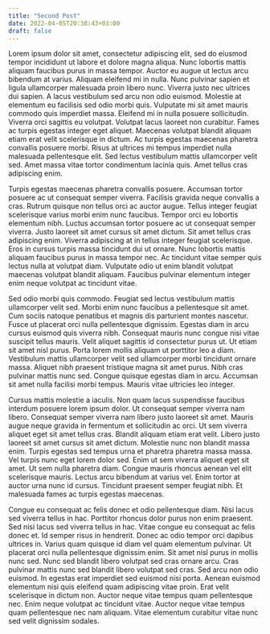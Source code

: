 ```yaml
---
title: "Second Post"
date: 2022-04-05T20:38:43+03:00
draft: false
---
```



Lorem ipsum dolor sit amet, consectetur adipiscing elit, sed do eiusmod tempor incididunt ut labore et dolore magna aliqua. Nunc lobortis mattis aliquam faucibus purus in massa tempor. Auctor eu augue ut lectus arcu bibendum at varius. Aliquam eleifend mi in nulla. Nunc pulvinar sapien et ligula ullamcorper malesuada proin libero nunc. Viverra justo nec ultrices dui sapien. A lacus vestibulum sed arcu non odio euismod. Molestie at elementum eu facilisis sed odio morbi quis. Vulputate mi sit amet mauris commodo quis imperdiet massa. Eleifend mi in nulla posuere sollicitudin. Viverra orci sagittis eu volutpat. Volutpat lacus laoreet non curabitur. Fames ac turpis egestas integer eget aliquet. Maecenas volutpat blandit aliquam etiam erat velit scelerisque in dictum. Ac turpis egestas maecenas pharetra convallis posuere morbi. Risus at ultrices mi tempus imperdiet nulla malesuada pellentesque elit. Sed lectus vestibulum mattis ullamcorper velit sed. Amet massa vitae tortor condimentum lacinia quis. Amet tellus cras adipiscing enim.

Turpis egestas maecenas pharetra convallis posuere. Accumsan tortor posuere ac ut consequat semper viverra. Facilisis gravida neque convallis a cras. Rutrum quisque non tellus orci ac auctor augue. Tellus integer feugiat scelerisque varius morbi enim nunc faucibus. Tempor orci eu lobortis elementum nibh. Luctus accumsan tortor posuere ac ut consequat semper viverra. Justo laoreet sit amet cursus sit amet dictum. Sit amet tellus cras adipiscing enim. Viverra adipiscing at in tellus integer feugiat scelerisque. Eros in cursus turpis massa tincidunt dui ut ornare. Nunc lobortis mattis aliquam faucibus purus in massa tempor nec. Ac tincidunt vitae semper quis lectus nulla at volutpat diam. Vulputate odio ut enim blandit volutpat maecenas volutpat blandit aliquam. Faucibus pulvinar elementum integer enim neque volutpat ac tincidunt vitae.

Sed odio morbi quis commodo. Feugiat sed lectus vestibulum mattis ullamcorper velit sed. Morbi enim nunc faucibus a pellentesque sit amet. Cum sociis natoque penatibus et magnis dis parturient montes nascetur. Fusce ut placerat orci nulla pellentesque dignissim. Egestas diam in arcu cursus euismod quis viverra nibh. Consequat mauris nunc congue nisi vitae suscipit tellus mauris. Velit aliquet sagittis id consectetur purus ut. Ut etiam sit amet nisl purus. Porta lorem mollis aliquam ut porttitor leo a diam. Vestibulum mattis ullamcorper velit sed ullamcorper morbi tincidunt ornare massa. Aliquet nibh praesent tristique magna sit amet purus. Nibh cras pulvinar mattis nunc sed. Congue quisque egestas diam in arcu. Accumsan sit amet nulla facilisi morbi tempus. Mauris vitae ultricies leo integer.

Cursus mattis molestie a iaculis. Non quam lacus suspendisse faucibus interdum posuere lorem ipsum dolor. Ut consequat semper viverra nam libero. Consequat semper viverra nam libero justo laoreet sit amet. Mauris augue neque gravida in fermentum et sollicitudin ac orci. Ut sem viverra aliquet eget sit amet tellus cras. Blandit aliquam etiam erat velit. Libero justo laoreet sit amet cursus sit amet dictum. Molestie nunc non blandit massa enim. Turpis egestas sed tempus urna et pharetra pharetra massa massa. Vel turpis nunc eget lorem dolor sed. Enim ut sem viverra aliquet eget sit amet. Ut sem nulla pharetra diam. Congue mauris rhoncus aenean vel elit scelerisque mauris. Lectus arcu bibendum at varius vel. Enim tortor at auctor urna nunc id cursus. Tincidunt praesent semper feugiat nibh. Et malesuada fames ac turpis egestas maecenas.

Congue eu consequat ac felis donec et odio pellentesque diam. Nisi lacus sed viverra tellus in hac. Porttitor rhoncus dolor purus non enim praesent. Sed nisi lacus sed viverra tellus in hac. Vitae congue eu consequat ac felis donec et. Id semper risus in hendrerit. Donec ac odio tempor orci dapibus ultrices in. Varius quam quisque id diam vel quam elementum pulvinar. Ut placerat orci nulla pellentesque dignissim enim. Sit amet nisl purus in mollis nunc sed. Nunc sed blandit libero volutpat sed cras ornare arcu. Cras pulvinar mattis nunc sed blandit libero volutpat sed cras. Sed arcu non odio euismod. In egestas erat imperdiet sed euismod nisi porta. Aenean euismod elementum nisi quis eleifend quam adipiscing vitae proin. Erat velit scelerisque in dictum non. Auctor neque vitae tempus quam pellentesque nec. Enim neque volutpat ac tincidunt vitae. Auctor neque vitae tempus quam pellentesque nec nam aliquam. Vitae elementum curabitur vitae nunc sed velit dignissim sodales.
